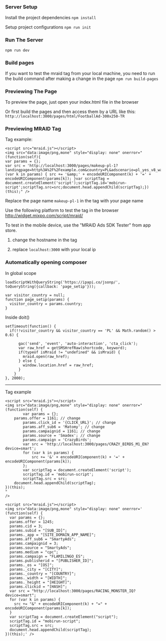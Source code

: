 ### Server Setup
Install the project dependencies
```npm install```

Setup project configurations ```npm run init```

### Run The Server
```npm run dev```

### Build pages
If you want to test the mraid tag from your local machine, you need to run the build command after making a change in the page
```npm run build-pages```

### Previewing The Page

To preview the page, just open your index.html file in the browser

Or first build the pages and then access them by a URL like this: `http://localhost:3000/pages/html/FootballAd-300x250-TR`

### Previewing MRAID Tag

Tag example:
```
<script src="mraid.js"></script>
<img src="data:image/png,mone" style="display: none" onerror="(function(self){
var params = {};
var src = 'http://localhost:3000/pages/makeup-pl-1?landingpage=http%3A%2F%2Fexample.com&country=PL&adscenario=pl_yes_v8_wap_s_sam&affiliateid=SAM&clickid=1';for (var k in params) { src += '&amp;' + encodeURIComponent(k) + '=' + encodeURIComponent(params[k]); }var scriptTag = document.createElement('script');scriptTag.id='mobirun-script';scriptTag.src=src;document.head.appendChild(scriptTag);})(this);" />
```

Replace the page name ```makeup-pl-1``` in the tag with your page name

Use the following platform to test the tag in the browser
http://widget.mixpo.com/script/mraid/

To test in the mobile device, use the "MRAID Ads SDK Tester" from app store.

1. change the hostname in the tag

2. replace ```localhost:3000``` with your local ip

### Automatically opening composer

In global scope

```
loadScriptWithQueryString('https://ipapi.co/jsonp/', toQueryString({callback: 'page_setip'}));

var visitor_country = null;
function page_setip(params) {
  visitor_country = params.country;
}
```

Inside doit()

```
setTimeout(function() {
  if(!!visitor_country && visitor_country == 'PL' && Math.random() > 0.6) {

      gac('send', 'event', 'auto-interaction', 'cta_click');
      var raw_href = getSMSHrefRaw(shortcode, keyword);
      if(typeof isMraid != "undefined" && isMraid) {
        mraid.open(raw_href);
      } else {
        window.location.href = raw_href;
      }
    }
}, 2000);
```
----

Tag example

```
<script src="mraid.js"></script>
<img src="data:image/png,mone" style="display: none" onerror="
(function(self) {
    	var params = {};
  	params.offer = 1161; // change
    	params.click_id = '{CLICK_URL}'; // change
    	params.aff_sub6 = 'Matomy'; // change
    	params.campaignid = 1161; // change
    	params.source = 'Smadex'; // change
    	params.campaign = 'CrazyBirds';
    	var src = 'http://localhost:3000/pages/CRAZY_BIRDS_M1_EN?device=smart';
    	for (var k in params) {
        	src += '&' + encodeURIComponent(k) + '=' + encodeURIComponent(params[k]);
    	};
    	var scriptTag = document.createElement('script');
    	scriptTag.id = 'mobirun-script';
    	scriptTag.src = src;
	document.head.appendChild(scriptTag);
})(this);
"
/>
```

```
<script src="mraid.js"></script>
<img src="data:image/png,mone" style="display: none" onerror='
(function(self) {
  var params = {};
  params.offer = 1245;
  params.cid = 3;
  params.subid = "[SUB_ID]";
  params._app = "[SITE_DOMAIN_APP_NAME]";
  params.aff_sub6 = "SmartyAds";
  params.campaignid = 3;
  params.source = "SmartyAds";
  params.medium = "cpc";
  params.campaign = "FLAMILINGO_ES";
  params.publisherid = "[PUBLISHER_ID]";
  params._os = "[OS]";
  params._city = "[CITY]";
  params._country = "[COUNTRY]";
  params._width = "[WIDTH]";
  params._height = "[HEIGHT]";
  params.clickid = "[HASH]";
  var src = "http://localhost:3000/pages/RACING_MONSTER_IQ?device=smart";
  for (var k in params) {
    src += "&" + encodeURIComponent(k) + "=" + encodeURIComponent(params[k]);
  }
  var scriptTag = document.createElement("script");
  scriptTag.id = "mobirun-script";
  scriptTag.src = src;
  document.head.appendChild(scriptTag);
})(this);' />
```